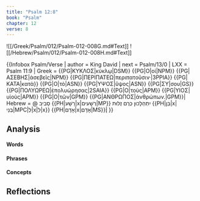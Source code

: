 ```yaml
---
title: "Psalm 12:8"
book: "Psalm"
chapter: 12
verse: 8
---
```

![[/Greek/Psalm/012/Psalm-012-008G.md#Text]]
![[/Hebrew/Psalm/012/Psalm-012-008H.md#Text]]

{{Infobox Psalm/Verse |
  author = King David |
  next = Psalm/13/0 |
  LXX = Psalm 11:9 |
  Greek = {{PG|ΚΥΚΛΟΣ|κύκλῳ|DSM}} {{PG|Ο|οἱ|NPM}} {{PG|ΑΣΕΒΗΣ|ἀσεβεῖς|NPM}} {{PG|ΠΕΡΙΠΑΤΕΩ|περιπατοῦσιν·|3PPIA}} {{PG|ΚΑΤΑ|κατὰ}} {{PG|Ο|τὸ|ASN}} {{PG|ΥΨΟΣ|ὕψος|ASN}} {{PG|ΣΥ|σου|GS}} {{PG|ΠΟΛΥΩΡΕΩ|ἐπολυώρησας|2SAIA}} {{PG|Ο|τοὺς|APM}} {{PG|ΥΙΟΣ|υἱοὺς|APM}} {{PG|Ο|τῶν|GPM}} {{PG|ΑΝΘΡΩΠΟΣ|ἀνθρώπων.|GPM}}|
  Hebrew = @
סָבִיב
{{PH|רָשָׁע|x|רְשָׁעִים|MP}}
יִתְהַלָּכוּן
כְּרֻם
זֻלּוּת
{{PH|בֵּן|x|בְנֵי|MPC|לְ|x|לִ|x}} {{PH|אָדָם|x|אָדָם|MS}}׃|
}}

## Analysis

#### Words

#### Phrases

#### Concepts

## Reflections
